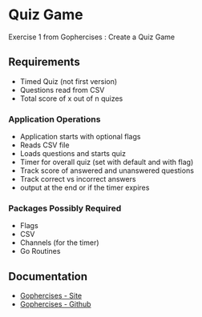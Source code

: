 # Quiz Game

Exercise 1 from Gophercises : Create a Quiz Game

## Requirements

- Timed Quiz (not first version)
- Questions read from CSV
- Total score of x out of n quizes

### Application Operations

- Application starts with optional flags
- Reads CSV file
- Loads questions and starts quiz
- Timer for overall quiz (set with default and with flag)
- Track score of answered and unanswered questions
- Track correct vs incorrect answers
- output at the end or if the timer expires

### Packages Possibly Required

- Flags
- CSV
- Channels (for the timer)
- Go Routines

## Documentation

- [Gophercises - Site](https://courses.calhoun.io/courses/cor_gophercises)
- [Gophercises - Github](https://github.com/gophercises/quiz)
